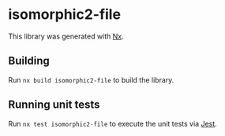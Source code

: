 # isomorphic2-file

This library was generated with [Nx](https://nx.dev).

## Building

Run `nx build isomorphic2-file` to build the library.

## Running unit tests

Run `nx test isomorphic2-file` to execute the unit tests via [Jest](https://jestjs.io).
